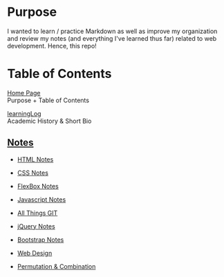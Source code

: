 # Purpose
I wanted to learn / practice Markdown as well as improve my organization and review my notes (and everything I've learned thus far) related to web development. Hence, this repo!

# Table of Contents

[Home Page](https://github.com/cased27/learningLog)
<br>Purpose + Table of Contents

[learningLog](https://github.com/cased27/learningLog/blob/master/learningLog.md) 
<br>Academic History & Short Bio

## <ins>Notes</ins>

- [HTML Notes](https://github.com/cased27/learningLog/blob/master/HTMLnotes.md)

- [CSS Notes](https://github.com/cased27/learningLog/blob/master/CSSnotes.md)

- [FlexBox Notes](https://github.com/cased27/learningLog/blob/master/FLEXBOXnotes.md)

- [Javascript Notes](https://github.com/cased27/learningLog/blob/master/JSnotes.md)

- [All Things GIT](https://github.com/cased27/learningLog/blob/master/gitNotes.md)

- [jQuery Notes]()

- [Bootstrap Notes]()

- [Web Design](https://github.com/cased27/learningLog/blob/master/webDesign.md)

- [Permutation & Combination](https://github.com/cased27/learningLog/blob/master/permComb.md)


